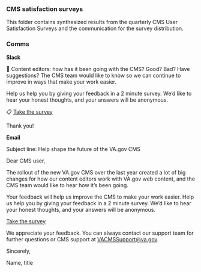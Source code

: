 ### CMS satisfaction surveys

This folder contains synthesized results from the quarterly CMS User Satisfaction Surveys and the communication for the survey distribution.

### Comms

**Slack**

:mega: Content editors: how has it been going with the CMS? Good? Bad? Have suggestions? The CMS team would like to know so we can continue to improve in ways that make your work easier.

Help us help you by giving your feedback in a 2 minute survey. We’d like to hear your honest thoughts, and your answers will be anonymous.

:clipboard: [Take the survey](link)

Thank you!



**Email**

Subject line: Help shape the future of the VA.gov CMS 

Dear CMS user,

The rollout of the new VA.gov CMS over the last year created a lot of big changes for how our content editors work with VA.gov web content, and the CMS team would like to hear how it’s been going. 

Your feedback will help us improve the CMS to make your work easier. Help us help you by giving your feedback in a 2 minute survey. We’d like to hear your honest thoughts, and your answers will be anonymous.

[Take the survey](link)

We appreciate your feedback. You can always contact our support team for further questions or CMS support at VACMSSupport@va.gov.

Sincerely,

Name,
title
